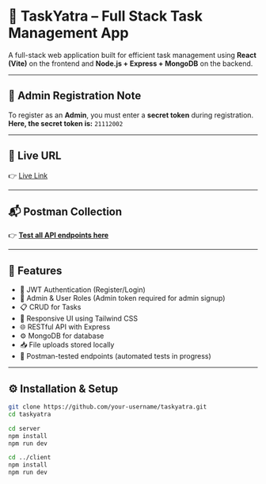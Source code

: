 # 📝 TaskYatra – Full Stack Task Management App

A full-stack web application built for efficient task management using **React (Vite)** on the frontend and **Node.js + Express + MongoDB** on the backend.

---

## 🔑 Admin Registration Note
To register as an **Admin**, you must enter a **secret token** during registration.  
**Here, the secret token is:** `21112002`

---

## 🔗 Live URL
👉 [Live Link](https://taskyatra.onrender.com)

---

## 📬 Postman Collection
👉 [**Test all API endpoints here**](https://web-dev-8174.postman.co/workspace/Saumya's-Workspace~81bab76d-08ac-438b-a79c-633ba98e50f4/collection/34752140-e404910f-3ddc-494a-a74f-cce114de2ec2?action=share&source=copy-link&creator=34752140&active-environment=246d6e22-6c65-4ac7-8fbb-81c465ce7cc4)

---

## 🚀 Features
- 🔐 JWT Authentication (Register/Login)
- 👤 Admin & User Roles (Admin token required for admin signup)
- 📋 CRUD for Tasks
- 🎯 Responsive UI using Tailwind CSS
- 🌐 RESTful API with Express
- ⚙️ MongoDB for database
- 📥 File uploads stored locally
- 🧪 Postman-tested endpoints (automated tests in progress)

---

## ⚙️ Installation & Setup  
```bash
git clone https://github.com/your-username/taskyatra.git
cd taskyatra

cd server
npm install
npm run dev

cd ../client
npm install
npm run dev
